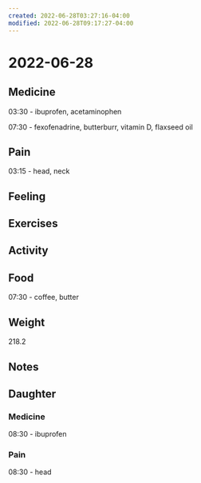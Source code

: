```yaml
---
created: 2022-06-28T03:27:16-04:00
modified: 2022-06-28T09:17:27-04:00
---
```


# 2022-06-28

## Medicine

03:30 - ibuprofen, acetaminophen 

07:30 - fexofenadrine, butterburr, vitamin D, flaxseed oil 

## Pain

03:15 - head, neck


## Feeling


## Exercises


## Activity


## Food

07:30 - coffee, butter 


## Weight

218.2

## Notes


## Daughter

### Medicine

08:30 - ibuprofen 

### Pain

08:30 - head
